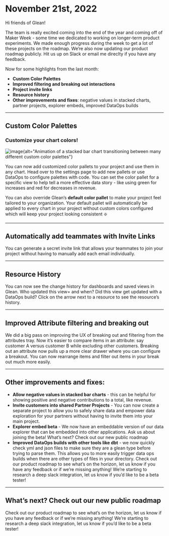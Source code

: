 # November 21st, 2022

Hi friends of Glean!

The team is really excited coming into the end of the year and coming off of Maker Week - some time we dedicated to working on longer-term product experiments.  We made enough progress during the week to get a lot of these projects on the roadmap.  We’re also now updating our product roadmap publicly.  Hit us up on Slack or email me direclty if you have any feedback.

Now for some highlights from the last month:
- **Custom Color Palettes**
- **Improved filtering and breaking out interactions**
- **Project invite links**
- **Resource history**
- **Other improvements and fixes**: negative values in stacked charts, partner projects, explorer embeds, improved DataOps builds

---

## Custom Color Palettes

### Customize your chart colors!

![image](/assets/product_updates/221121_colors.gif){alt="Animation of a stacked bar chart transitioning between many different custom color palettes"}

You can now add customized color pallets to your project and use them in any chart.  Head over to the settings page to add new pallets or use DataOps to configure palettes with code.  You can set the color pallet for a specific view to help tell a more effective data story - like using green for increases and red for decreases in revenue.

You can also override Glean’s **default color pallet** to make your project feel tailored to your organization.  Your default pallet will automatically be applied to every chart in your project without custom colors configured which will keep your project looking consistent :sparkle:

---

## Automatically add teammates with Invite Links

You can generate a secret invite link that allows your teammates to join your project without having to manually add each email individually.

---

## Resource History
You can now see the change history for dashboards and saved views in Glean.  Who updated this view= and when?  Did this view get updated with a DataOps build?  Click on the arrow next to a resource to see the resource’s history.

---

## Improved Attribute filtering and breaking out

We did a big pass on improving the UX of breaking out and filtering from the attributes tray.  Now it’s easier to compare items in an attribute: say customer A versus customer B while excluding other customers.  Breaking out an attribute now pulls up a more clear drawer where you can configure a breakout.  You can now rearrange items and filter out items in your break out much more easily.

---

## Other improvements and fixes:
- **Allow negative values in stacked bar charts** - this can be helpful for showing positive and negative contributions to a total, like revenue.
- **Invite customers into shared Partner Projects** - You can now create a separate project to allow you to safely share data and empower data exploration for your partners without having to invite them into your main project.
- **Explorer embed beta** - We now have an embeddable version of our data explorer that can be embedded into other applications.  Ask us about joining the beta!
What’s next?  Check out our new public roadmap
- **Improved DataOps builds with other tools like dbt** - we now quickly check yml and json files to make sure they are a glean type before trying to parse them.  This allows you to more easily trigger data ops builds when there are other types of files in your directory.
Check out our product roadmap to see what’s on the horizon, let us know if you have any feedback or if we’re missing anything!  We’re starting to research a deep slack integration, let us know if you’d like to be a beta tester!

---

## What’s next?  Check out our new public roadmap
Check out our product roadmap to see what’s on the horizon, let us know if you have any feedback or if we’re missing anything!  We’re starting to research a deep slack integration, let us know if you’d like to be a beta tester!

